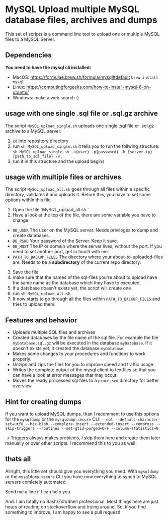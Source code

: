 # MySQL Upload multiple MySQL database files, archives and dumps

This set of scripts is a command line tool to upload one or multiple MySQL files to a MySQL Server.

## Dependencies

**You need to have the mysql cli installed:**
- MacOS: https://formulae.brew.sh/formula/mysql#default `brew install mysql`
- Linux: https://computingforgeeks.com/how-to-install-mysql-8-on-ubuntu/
- Windows: make a web search :)

## usage with one single .sql file or .sql.gz archive

The script `MySQL_upload_single.sh` uploads one single .sql file or .sql.gz archive to a MySQL server.
1. `cd` into repository directory
2. run `sh MySQL_upload_single.sh` it tells you to run the follwing structure: 
`sh MySQL_upload_single.sh -u{user} -p{password} -h {server_ip} {path_to_sql_file} -v;`
3. run it in this structure and the upload begins

## usage with multiple files or archives

The script `MySQL_upload_all.sh` goes through all files within a specific directory, validates it and uploads it. Before this, you have to set some options within this file.

1. Open the file `MySQL_upload_all.sh``
2. Have a look at the top of the file, there are some variable you have to change: 
 - `DB_USER` The user on the MySQL server. Needs privileges to dump and create databases.
 - `DB_PSWD` Your password of the Server. Keep it save.
 - `DB_HOST` The IP or domain where the server lives, without the port. If you need to set another port, get in touch with me.
 - `PATH_TO_BACKUP_FILES` The directory where your about-to-uploaded-files are. Needs to be a **subdirectory** of the current repo directory.
3. Save the file
4. make sure that the names of the sql-files you're about to upload have the same name as the database which they have to executed.
5. If a database doesn't exists yet, the script will create one
6. run `sh MySQL_upload_all.sh`
7. It now starts to go through all the files within `PATH_TO_BACKUP_FILES` and tries to upload them.

## Features and behavior

- Uploads multiple SQL files and archives
- Created databases by the file name of the sql file. For example the file `myDatabase.sql.gz` will be executed in the database `myDatabase`. If it doesn't exists yet, it created the database `myDatabase`
- Makes some changes to your procedures and functions to work properly.
- Unzips and zips the files for you to improve speed and traffic usage.
- Writes the complete output of the mysql client to textfiles so that you can have a look at error messages that may occur.
- Moves the ready processed sql files to a `processed` directory for better overview.

## Hint for creating dumps

If you want to upload MySQL dumps, than I recomment to use this options for the `mysqldump` or the `mysqldump-secure` CLI:
`--opt --default-character-set=utf8 --hex-blob --complete-insert --extended-insert --compress --skip-triggers --routines --set-gtid-purged=OFF --column-statistics=0`

-> Triggers always makes problems, I skip them here and create them later manually or over other scripts. I recommend this to you as well.

## thats all

Allright, this little set should give you everything you need. With `mysqldump` or the `mysqldump-secure` CLI you have now everything to synch to MySQL servers comletely automated.

Send me a line if I can help you.

And: I am totally no Bash/Zsh/Shell professional. Most things here are just hours of reading on stackoverflow and trying around. So, if you find something to improve, I am happy to see a pull request!
